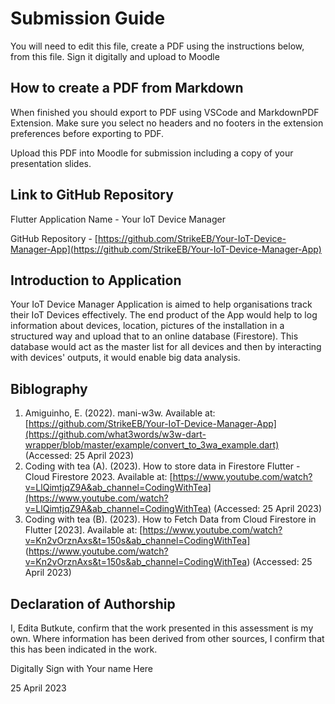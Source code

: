<!---

---
title: "CASA0017: Web Architecture Final Assessment"
author: "Steven Gray"
date: "10 Dec 2021"
---

-->

# Submission Guide

You will need to edit this file, create a PDF using the instructions below, from this file.   Sign it digitally and upload to Moodle

## How to create a PDF from Markdown
When finished you should export to PDF using VSCode and MarkdownPDF Extension. Make sure you select no headers and no footers in the
extension preferences before exporting to PDF.   

Upload this PDF into Moodle for submission including a copy of your presentation slides.

## Link to GitHub Repository

Flutter Application Name - Your IoT Device Manager


GitHub Repository - [https://github.com/StrikeEB/Your-IoT-Device-Manager-App](https://github.com/StrikeEB/Your-IoT-Device-Manager-App)

## Introduction to Application


Your IoT Device Manager Application is aimed to help organisations track their IoT Devices effectively. The end product of the App would help to log information about devices, location, pictures of the installation in a structured way and upload that to an online database (Firestore). This database would act as the master list for all devices and then by interacting with devices' outputs, it would enable big data analysis. 

## Biblography

1. Amiguinho, E. (2022). mani-w3w. Available at: [https://github.com/StrikeEB/Your-IoT-Device-Manager-App](https://github.com/what3words/w3w-dart-wrapper/blob/master/example/convert_to_3wa_example.dart) (Accessed: 25 April 2023)
2. Coding with tea (A). (2023). How to store data in Firestore Flutter - Cloud Firestore 2023. Available at: [https://www.youtube.com/watch?v=LlQimtjqZ9A&ab_channel=CodingWithTea](https://www.youtube.com/watch?v=LlQimtjqZ9A&ab_channel=CodingWithTea) (Accessed: 25 April 2023)
3. Coding with tea (B). (2023). How to Fetch Data from Cloud Firestore in Flutter [2023]. Available at: [https://www.youtube.com/watch?v=Kn2vOrznAxs&t=150s&ab_channel=CodingWithTea] (https://www.youtube.com/watch?v=Kn2vOrznAxs&t=150s&ab_channel=CodingWithTea) (Accessed: 25 April 2023) 

## Declaration of Authorship

I, Edita Butkute, confirm that the work presented in this assessment is my own. Where information has been derived from other sources, I confirm that this has been indicated in the work.


Digitally Sign with Your name Here

25 April 2023
